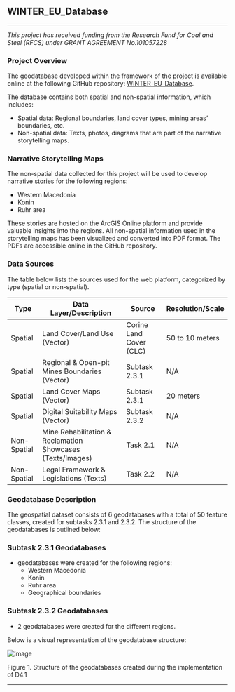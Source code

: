 ## WINTER_EU_Database
*** 
*This project has received funding from the Research Fund for Coal and Steel (RFCS) under GRANT AGREEMENT No.101057228*

### Project Overview

The geodatabase developed within the framework of the project is available online at the following GitHub repository:
[WINTER_EU_Database](https://github.com/WINTER-project-eu/WINTER_EU_Database).

The database contains both spatial and non-spatial information, which includes:

+ Spatial data: Regional boundaries, land cover types, mining areas’ boundaries, etc.
+ Non-spatial data: Texts, photos, diagrams that are part of the narrative storytelling maps.

### Narrative Storytelling Maps

The non-spatial data collected for this project will be used to develop narrative stories for the following regions:

+ Western Macedonia
+ Konin
+ Ruhr area

These stories are hosted on the ArcGIS Online platform and provide valuable insights into the regions. All non-spatial information used in the storytelling maps has been visualized and converted into PDF format. The PDFs are accessible online in the GitHub repository.

### Data Sources

The table below lists the sources used for the web platform, categorized by type (spatial or non-spatial).

| Type       | Data Layer/Description                        | Source         | Resolution/Scale |
|------------|-----------------------------------------------|----------------|------------------|
| Spatial    | Land Cover/Land Use (Vector)                  | Corine Land Cover (CLC) | 50 to 10 meters  |
| Spatial    | Regional & Open-pit Mines Boundaries (Vector) | Subtask 2.3.1  | N/A              |
| Spatial    | Land Cover Maps (Vector)                      | Subtask 2.3.1  | 20 meters        |
| Spatial    | Digital Suitability Maps (Vector)             | Subtask 2.3.2  | N/A              |
| Non-Spatial| Mine Rehabilitation & Reclamation Showcases (Texts/Images) | Task 2.1 | N/A |
| Non-Spatial| Legal Framework & Legislations (Texts)        | Task 2.2       | N/A              |

### Geodatabase Description

The geospatial dataset consists of 6 geodatabases with a total of 50 feature classes, created for subtasks 2.3.1 and 2.3.2. The structure of the geodatabases is outlined below:

### Subtask 2.3.1 Geodatabases

+ geodatabases were created for the following regions:
  - Western Macedonia
  - Konin
  - Ruhr area
  - Geographical boundaries

### Subtask 2.3.2 Geodatabases

+ 2 geodatabases were created for the different regions.

Below is a visual representation of the geodatabase structure:

![image](https://github.com/user-attachments/assets/fd66c3bf-98a5-4415-b2f5-a260e514132c)

Figure 1. Structure of the geodatabases created during the implementation of D4.1
*** 
